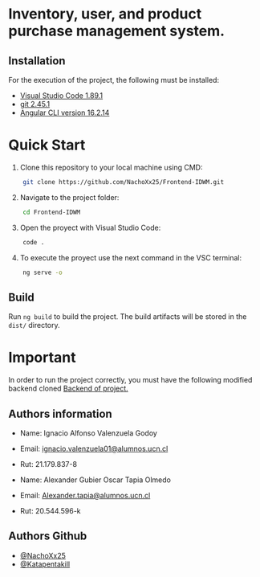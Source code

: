 # Inventory, user, and product purchase management system.

## Installation
For the execution of the project, the following must be installed:
-   [Visual Studio Code 1.89.1](https://code.visualstudio.com/?wt.mc_id=vscom_downloads)
-   [git 2.45.1](https://git-scm.com/downloads)
- [Angular CLI version 16.2.14](https://github.com/angular/angular-cli)

# Quick Start
1. Clone this repository to your local machine using CMD:
```bash
    git clone https://github.com/NachoXx25/Frontend-IDWM.git
```
2. Navigate to the project folder:
```bash
    cd Frontend-IDWM
```
3. Open the proyect with Visual Studio Code:
```bash
    code .
```
4. To execute the proyect use the next command in the VSC terminal:
```bash
    ng serve -o 
```

## Build

Run `ng build` to build the project. The build artifacts will be stored in the `dist/` directory.

# Important 
In order to run the project correctly, you must have the following modified backend cloned [Backend of project.](https://github.com/Katapentakill/Backend-Editado-Taller2-WebMovil.git)

## Authors information
- Name: Ignacio Alfonso Valenzuela Godoy
- Email: ignacio.valenzuela01@alumnos.ucn.cl 
- Rut: 21.179.837-8

- Name: Alexander Gubier Oscar Tapia Olmedo
- Email: Alexander.tapia@alumnos.ucn.cl
- Rut: 20.544.596-k

## Authors Github
- [@NachoXx25](https://github.com/NachoXx25)
- [@Katapentakill](https://github.com/Katapentakill)

